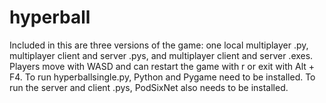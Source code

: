 # hyperball
Included in this are three versions of the game: one local multiplayer .py, multiplayer client and server .pys, and multiplayer client and server .exes. Players move with WASD and can restart the game with r or exit with Alt + F4. To run hyperballsingle.py, Python and Pygame need to be installed. To run the server and client .pys, PodSixNet also needs to be installed.
